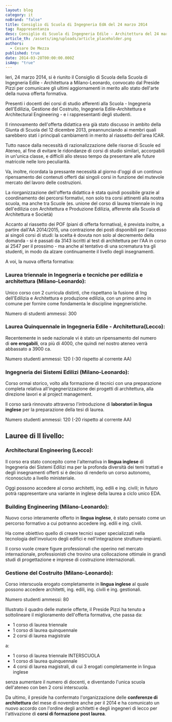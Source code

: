 ```yaml
---
layout: blog
category: it
noBrand: "false"
title: Consiglio di Scuola di Ingegneria EdA del 24 marzo 2014
tag: Rappresentanza
desc: Consiglio di Scuola di Ingegneria Edile - Architettura del 24 marzo 2014
article_th: /assets/img/uploads/article_placeholder.png
authors:
  - Cesare De Mezza
published: true
date: 2014-03-28T00:00:00.000Z
isAmp: "true"
---
```

Ieri, 24 marzo 2014, si è riunito il Consiglio di Scuola della Scuola di Ingegneria Edile - Architettura a Milano-Leonardo, convocato dal Preside Pizzi per comunicare gli ultimi aggiornamenti in merito allo stato dell'arte della nuova offerta formativa.

Presenti i docenti dei corsi di studio afferenti alla Scuola - Ingegneria dell'Edilizia, Gestione del Costruito, Ingegneria Edile-Architettura e Architectural Engineering - e i rappresentanti degli studenti.

Il rinnovamento dell'offerta didattica era già stato discusso in ambito della Giunta di Scuola del 12 dicembre 2013, preannunciando ai membri quali sarebbero stati i principali cambiamenti in merito al riassetto dell'area ICAR.

Tutto nasce dalla necessità di razionalizzazione delle risorse di Scuole ed Ateneo, al fine di evitare le ridondanze di corsi di studio similari, accorpabili in un'unica classe, e difficili allo stesso tempo da presentare alle future matricole nelle loro peculiarità.

Va, inoltre, ricordata la pressante necessità al giorno d'oggi di un continuo ripensamento dei contenuti offerti dai singoli corsi in funzione del mutevole mercato del lavoro delle costruzioni.

La riorganizzazione dell'offerta didattica è stata quindi possibile grazie al coordinamento dei percorsi formativi, non solo tra corsi attinenti alla nostra scuola, ma anche tra Scuole (es. unione del corso di laurea triennale in ing dell'edilizia con Architettura e Produzione Edilizia, afferente alla Scuola di Architettura e Società)

Accanto al riassetto dei POF (piani di offerta formativa), è prevista inoltre, a partire dall'AA 2014/2015, una contrazione dei posti disponibili per l'accesso ai singoli corsi di studi: la scelta è dovuta non solo al decremento della domanda - si è passati da 3143 iscritti al test di architettura per l'AA in corso ai 2547 per il prossimo - ma anche al tentativo di una scrematura tra gli studenti, in modo da alzare continuamente il livello degli insegnamenti.

A voi, la nuova offerta formativa:

### Laurea triennale in Ingegneria e tecniche per edilizia e architettura (Milano-Leonardo):

Unico corso con 2 curricula distinti, che rispettano la fusione di Ing dell'Edilizia e Architettura e produzione edilizia, con un primo anno in comune per fornire come fondamenta le discipline ingegneristiche.

Numero di studenti ammessi: 300

### Laurea Quinquennale in Ingegneria Edile - Architettura(Lecco):

Recentemente in sede nazionale vi è stato un ripensamento del numero di **ore erogabili**, ora più di 4000, che quindi nel nostro ateneo verrà abbassato a 3900 ca.

Numero studenti ammessi: 120 (-30 rispetto al corrente AA)

### Ingegneria dei Sistemi Edilizi (Milano-Leonardo):

Corso ormai storico, volto alla formazione di tecnici con una preparazione completa relativa all'ingegnerizzazione dei progetti di architettura, alla direzione lavori e al project management.

Il corso sarà rinnovato attraverso l'introduzione di **laboratori in lingua inglese** per la preparazione della tesi di laurea.

Numero studenti ammessi: 120 (-20 rispetto al corrente AA)

## Lauree di II livello:

### Architectural Engineering (Lecco):

Il corso era stato concepito come l'alternativa in **lingua inglese** di Ingegneria dei Sistemi Edilizi ma per la profonda diversità dei temi trattati e degli insegnamenti offerti si è deciso di renderlo un corso autonomo, riconosciuto a livello ministeriale.

Oggi possono accedere al corso architetti, ing. edili e ing. civili; in futuro potrà rappresentare una variante in inglese della laurea a ciclo unico EDA.

### Building Engineering (Milano-Leonardo):

Nuovo corso interamente offerto in **lingua inglese**, è stato pensato come un percorso formativo a cui potranno accedere ing. edili e ing. civili.

Ha come obiettivo quello di creare tecnici super specializzati nella tecnologia dell'involucro degli edifici e nell'integrazione strutture-impianti.

Il corso vuole creare figure professionali che operino nel mercato internazionale, professionisti che trovino una collocazione ottimale in grandi studi di progettazione e imprese di costruzione internazionali.

### Gestione del Costruito (Milano-Leonardo):

Corso interscuola erogato completamente in **lingua inglese** al quale possono accedere architetti, ing. edili, ing. civili e ing. gestionali.

Numero studenti ammessi: 80

Illustrato il quadro delle materie offerte, il Preside Pizzi ha tenuto a sottolineare il miglioramento dell'offerta formativa, che passa da:

* 1 corso di laurea triennale
* 1 corso di laurea quinquennale
* 2 corsi di laurea magistrale

a:

* 1 corso di laurea triennale INTERSCUOLA
* 1 corso di laurea quinquennale
* 4 corsi di laurea magistrali, di cui 3 erogati completamente in lingua inglese

senza aumentare il numero di docenti, e diventando l'unica scuola dell'ateneo con ben 2 corsi interscuola.

Da ultimo, il preside ha confermato l'organizzazione delle **conferenze di architettura** del mese di novembre anche per il 2014 e ha comunicato un nuovo accordo con l'ordine degli architetti e degli ingegneri di lecco per l'attivazione di **corsi di formazione post laurea**.
